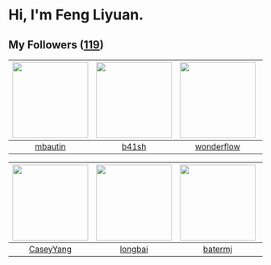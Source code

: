 # Hi, I'm Feng Liyuan.

## My Followers ([119](https://github.com/SunRunAway?tab=followers))

| <img src="https://avatars.githubusercontent.com/u/552936?v=4" width="150" height="150" /> | <img src="https://avatars.githubusercontent.com/u/1070352?v=4" width="150" height="150" /> | <img src="https://avatars.githubusercontent.com/u/2173670?v=4" width="150" height="150" /> | <img src="https://avatars.githubusercontent.com/u/1464115?v=4" width="150" height="150" /> |
| :---------------------------------------------------------------------------------------: | :----------------------------------------------------------------------------------------: | :----------------------------------------------------------------------------------------: | :----------------------------------------------------------------------------------------: |
|                           [mbautin](https://github.com/mbautin)                           |                              [b41sh](https://github.com/b41sh)                             |                         [wonderflow](https://github.com/wonderflow)                        |                             [chzyer](https://github.com/chzyer)                            |

| <img src="https://avatars.githubusercontent.com/u/2445114?v=4" width="150" height="150" /> | <img src="https://avatars.githubusercontent.com/u/1204301?v=4" width="150" height="150" /> | <img src="https://avatars.githubusercontent.com/u/250445?v=4" width="150" height="150" /> | <img src="https://avatars.githubusercontent.com/u/1543151?v=4" width="150" height="150" /> |
| :----------------------------------------------------------------------------------------: | :----------------------------------------------------------------------------------------: | :---------------------------------------------------------------------------------------: | :----------------------------------------------------------------------------------------: |
|                          [CaseyYang](https://github.com/CaseyYang)                         |                            [longbai](https://github.com/longbai)                           |                           [batermj](https://github.com/batermj)                           |                          [chrislusf](https://github.com/chrislusf)                         |